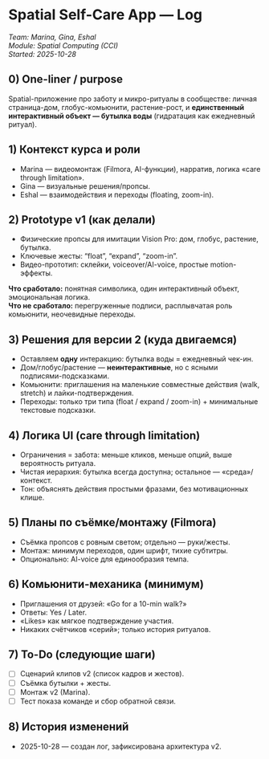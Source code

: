 # Spatial Self-Care App — Log
*Team: Marina, Gina, Eshal*  
*Module: Spatial Computing (CCI)*  
*Started: 2025-10-28*

## 0) One-liner / purpose
Spatial-приложение про заботу и микро-ритуалы в сообществе: личная страница-дом, глобус-комьюнити, растение-рост, и **единственный интерактивный объект — бутылка воды** (гидратация как ежедневный ритуал).

## 1) Контекст курса и роли
- Marina — видеомонтаж (Filmora, AI-функции), нарратив, логика «care through limitation».
- Gina — визуальные решения/пропсы.
- Eshal — взаимодействия и переходы (floating, zoom-in).

## 2) Prototype v1 (как делали)
- Физические пропсы для имитации Vision Pro: дом, глобус, растение, бутылка.
- Ключевые жесты: “float”, “expand”, “zoom-in”.
- Видео-прототип: склейки, voiceover/AI-voice, простые motion-эффекты.

**Что сработало:** понятная символика, один интерактивный объект, эмоциональная логика.  
**Что не сработало:** перегруженные подписи, расплывчатая роль комьюнити, неочевидные переходы.

## 3) Решения для версии 2 (куда двигаемся)
- Оставляем **одну** интеракцию: бутылка воды = ежедневный чек-ин.
- Дом/глобус/растение — **неинтерактивные**, но с ясными подписями-подсказками.
- Комьюнити: приглашения на маленькие совместные действия (walk, stretch) и лайки-подтверждения.
- Переходы: только три типа (float / expand / zoom-in) + минимальные текстовые подсказки.

## 4) Логика UI (care through limitation)
- Ограничения = забота: меньше кликов, меньше опций, выше вероятность ритуала.
- Чистая иерархия: бутылка всегда доступна; остальное — «среда»/контекст.
- Тон: объяснять действия простыми фразами, без мотивационных клише.

## 5) Планы по съёмке/монтажу (Filmora)
- Съёмка пропсов с ровным светом; отдельно — руки/жесты.
- Монтаж: минимум переходов, один шрифт, тихие субтитры.
- Опционально: AI-voice для единообразия темпа.

## 6) Комьюнити-механика (минимум)
- Приглашения от друзей: «Go for a 10-min walk?»  
- Ответы: Yes / Later.  
- «Likes» как мягкое подтверждение участия.  
- Никаких счётчиков «серий»; только история ритуалов.

## 7) To-Do (следующие шаги)
- [ ] Сценарий клипов v2 (список кадров и жестов).  
- [ ] Съёмка бутылки + жесты.  
- [ ] Монтаж v2 (Marina).  
- [ ] Тест показа команде и сбор обратной связи.

## 8) История изменений
- 2025-10-28 — создан лог, зафиксирована архитектура v2.
